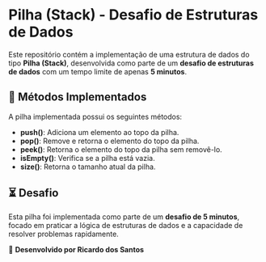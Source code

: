 # Pilha (Stack) - Desafio de Estruturas de Dados

Este repositório contém a implementação de uma estrutura de dados do tipo **Pilha (Stack)**, desenvolvida como parte de um **desafio de estruturas de dados** com um tempo limite de apenas **5 minutos**.

## 📌 Métodos Implementados

A pilha implementada possui os seguintes métodos:

- **push()**: Adiciona um elemento ao topo da pilha.
- **pop()**: Remove e retorna o elemento do topo da pilha.
- **peek()**: Retorna o elemento do topo da pilha sem removê-lo.
- **isEmpty()**: Verifica se a pilha está vazia.
- **size()**: Retorna o tamanho atual da pilha.

## ⏳ Desafio

Esta pilha foi implementada como parte de um **desafio de 5 minutos**, focado em praticar a lógica de estruturas de dados e a capacidade de resolver problemas rapidamente.

📌 **Desenvolvido por Ricardo dos Santos**

